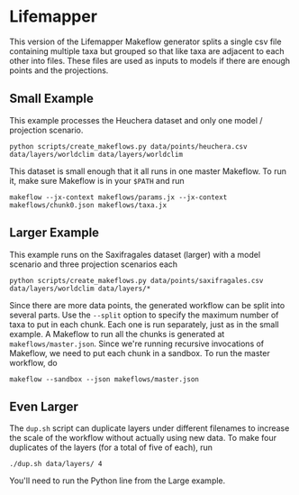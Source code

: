 # Lifemapper

This version of the Lifemapper Makeflow generator splits a single csv file 
containing multiple taxa but grouped so that like taxa are adjacent to each
other into files.  These files are used as inputs to models if there are
enough points and the projections.

## Small Example

This example processes the Heuchera dataset and only one model /
projection scenario.

    python scripts/create_makeflows.py data/points/heuchera.csv data/layers/worldclim data/layers/worldclim 

This dataset is small enough that it all runs in one master Makeflow.
To run it, make sure Makeflow is in your `$PATH` and run

    makeflow --jx-context makeflows/params.jx --jx-context makeflows/chunk0.json makeflows/taxa.jx

## Larger Example

This example runs on the Saxifragales dataset (larger) with a model scenario
and three projection scenarios each

    python scripts/create_makeflows.py data/points/saxifragales.csv data/layers/worldclim data/layers/*

Since there are more data points, the generated workflow can be split into
several parts.
Use the `--split` option to specify the maximum number of taxa to put in each chunk.
Each one is run separately, just as in the small example.
A Makeflow to run all the chunks is generated at `makeflows/master.json`.
Since we're running recursive invocations of Makeflow,
we need to put each chunk in a sandbox.
To run the master workflow, do

    makeflow --sandbox --json makeflows/master.json

## Even Larger

The `dup.sh` script can duplicate layers under different filenames to increase
the scale of the workflow without actually using new data. To make four
duplicates of the layers (for a total of five of each), run

    ./dup.sh data/layers/ 4

You'll need to run the Python line from the Large example.
